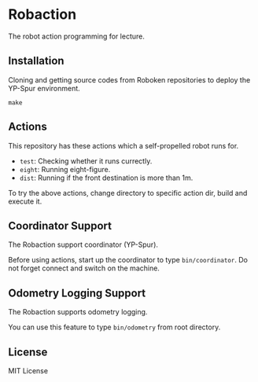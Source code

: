 # Robaction

The robot action programming for lecture.

## Installation

Cloning and getting source codes from Roboken repositories to deploy the YP-Spur environment.

```
make
```

## Actions

This repository has these actions which a self-propelled robot runs for.

 * `test`: Checking whether it runs currectly.
 * `eight`: Running eight-figure.
 * `dist`: Running if the front destination is more than 1m.

To try the above actions, change directory to specific action dir, build and execute it.

## Coordinator Support

The Robaction support coordinator (YP-Spur).

Before using actions, start up the coordinator to type `bin/coordinator`. Do not forget connect and switch on the machine.

## Odometry Logging Support

The Robaction supports odometry logging.

You can use this feature to type `bin/odometry` from root directory.

## License

MIT License
